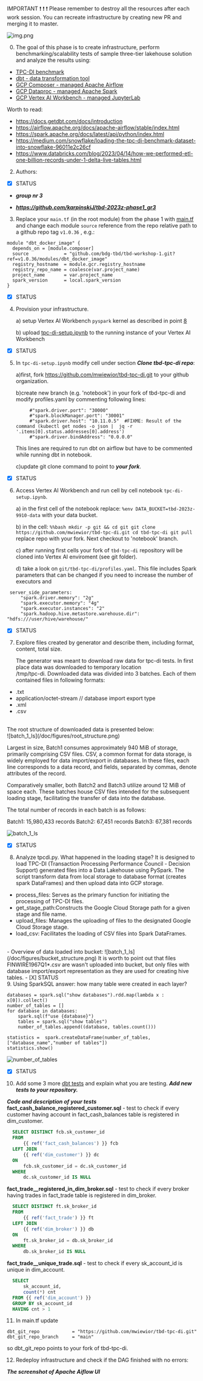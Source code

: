 IMPORTANT ❗ ❗ ❗ Please remember to destroy all the resources after each work session. You can recreate infrastructure by creating new PR and merging it to master.

![img.png](doc/figures/destroy.png)

0. The goal of this phase is to create infrastructure, perform benchmarking/scalability tests of sample three-tier lakehouse solution and analyze the results using:
* [TPC-DI benchmark](https://www.tpc.org/tpcdi/)
* [dbt - data transformation tool](https://www.getdbt.com/)
* [GCP Composer - managed Apache Airflow](https://cloud.google.com/composer?hl=pl)
* [GCP Dataproc - managed Apache Spark](https://spark.apache.org/)
* [GCP Vertex AI Workbench - managed JupyterLab](https://cloud.google.com/vertex-ai-notebooks?hl=pl)

Worth to read:
* https://docs.getdbt.com/docs/introduction
* https://airflow.apache.org/docs/apache-airflow/stable/index.html
* https://spark.apache.org/docs/latest/api/python/index.html
* https://medium.com/snowflake/loading-the-tpc-di-benchmark-dataset-into-snowflake-96011e2c26cf
* https://www.databricks.com/blog/2023/04/14/how-we-performed-etl-one-billion-records-under-1-delta-live-tables.html

2. Authors:
- [x] STATUS
- ***group nr 3***

-   ***https://github.com/karpinskiJ/tbd-2023z-phase1_gr3***

3. Replace your `main.tf` (in the root module) from the phase 1 with [main.tf](https://github.com/bdg-tbd/tbd-workshop-1/blob/v1.0.36/main.tf)
and change each module `source` reference from the repo relative path to a github repo tag `v1.0.36` , e.g.:
```hcl
module "dbt_docker_image" {
  depends_on = [module.composer]
  source             = "github.com/bdg-tbd/tbd-workshop-1.git?ref=v1.0.36/modules/dbt_docker_image"
  registry_hostname  = module.gcr.registry_hostname
  registry_repo_name = coalesce(var.project_name)
  project_name       = var.project_name
  spark_version      = local.spark_version
}
```
- [X] STATUS

4. Provision your infrastructure.

    a) setup Vertex AI Workbench `pyspark` kernel as described in point [8](https://github.com/bdg-tbd/tbd-workshop-1/tree/v1.0.32#project-setup) 

    b) upload [tpc-di-setup.ipynb](https://github.com/bdg-tbd/tbd-workshop-1/blob/v1.0.36/notebooks/tpc-di-setup.ipynb) to 
the running instance of your Vertex AI Workbench
- [X] STATUS
5. In `tpc-di-setup.ipynb` modify cell under section ***Clone tbd-tpc-di repo***:

   a)first, fork https://github.com/mwiewior/tbd-tpc-di.git to your github organization.

   b)create new branch (e.g. 'notebook') in your fork of tbd-tpc-di and modify profiles.yaml by commenting following lines:
   ```  
        #"spark.driver.port": "30000"
        #"spark.blockManager.port": "30001"
        #"spark.driver.host": "10.11.0.5"  #FIXME: Result of the command (kubectl get nodes -o json |  jq -r '.items[0].status.addresses[0].address')
        #"spark.driver.bindAddress": "0.0.0.0"
   ```
   This lines are required to run dbt on airflow but have to be commented while running dbt in notebook.

   c)update git clone command to point to ***your fork***.

- [X] STATUS


6. Access Vertex AI Workbench and run cell by cell notebook `tpc-di-setup.ipynb`.

    a) in the first cell of the notebook replace: `%env DATA_BUCKET=tbd-2023z-9910-data` with your data bucket.


   b) in the cell:
         ```%%bash
         mkdir -p git && cd git
         git clone https://github.com/mwiewior/tbd-tpc-di.git
         cd tbd-tpc-di
         git pull
         ```
      replace repo with your fork. Next checkout to 'notebook' branch.
   
    c) after running first cells your fork of `tbd-tpc-di` repository will be cloned into Vertex AI  enviroment (see git folder).

    d) take a look on `git/tbd-tpc-di/profiles.yaml`. This file includes Spark parameters that can be changed if you need to increase the number of executors and
  ```
   server_side_parameters:
       "spark.driver.memory": "2g"
       "spark.executor.memory": "4g"
       "spark.executor.instances": "2"
       "spark.hadoop.hive.metastore.warehouse.dir": "hdfs:///user/hive/warehouse/"
  ```
- [X] STATUS

7. Explore files created by generator and describe them, including format, content, total size.

   The generator was meant to download raw data for tpc-di tests. In first place data was downloaded to temporary location <br>
   /tmp/tpc-di. Downloaded data was divided into 3 batches. Each of them contained files in following formats: <br>
-   .txt 
-  application/octet-stream // database  import export type
- .xml 
- .csv 
<br>
The root structure of downloaded data is presented below: <br>
![batch_1_ls](/doc/figures/root_structure.png)

Largest in size, Batch1 consumes approximately 940 MiB of storage, primarily comprising CSV files. CSV, a common format for data storage, is widely employed for data import/export in databases. In these files, each line corresponds to a data record, and fields, separated by commas, denote attributes of the record.

Comparatively smaller, both Batch2 and Batch3 utilize around 12 MiB of space each. These batches house CSV files intended for the subsequent loading stage, facilitating the transfer of data into the database.

The total number of records in each batch is as follows:

Batch1: 15,980,433 records
Batch2: 67,451 records
Batch3: 67,381 records

![batch_1_ls](/doc/figures/batch_1_ls.png)

- [X] STATUS
8. Analyze tpcdi.py. What happened in the loading stage?
It is designed to load TPC-DI (Transaction Processing Performance Council - Decision Support) generated files into a Data Lakehouse using PySpark.
The script transform data from local storage to database format (creates spark DataFrames) and then upload data into
GCP storage.
- process_files: Serves as the primary function for initiating the processing of TPC-DI files.
- get_stage_path:Constructs the Google Cloud Storage path for a given stage and file name.
- upload_files: Manages the uploading of files to the designated Google Cloud Storage stage.
- load_csv: Facilitates the loading of CSV files into Spark DataFrames.
<br>
- Overview of data loaded into bucket:
![batch_1_ls](/doc/figures/bucket_structure.png)
It is worth to point out that files FINWIRE1967Q1*.csv are wasn't uploaded into bucket, but only files with 
database import/export representation as they are used for creating hive tables.
- [X] STATUS
<br>
9. Using SparkSQL answer: how many table were created in each layer?


```
databases = spark.sql("show databases").rdd.map(lambda x : x[0]).collect()
number_of_tables = []
for database in databases:
    spark.sql(f"use {database}")
    tables = spark.sql("show tables")
    number_of_tables.append((database, tables.count()))

statistics =  spark.createDataFrame(number_of_tables,["database_name","number of tables"])
statistics.show()
```
![number_of_tables](/doc/figures/number_of_tables.png)


- [X] STATUS
10. Add some 3 more [dbt tests](https://docs.getdbt.com/docs/build/tests) and explain what you are testing. ***Add new tests to your repository.***

   ***Code and description of your tests***  
  **fact_cash_balance_registered_customer.sql** - test to check if every customer having account in fact_cash_balances table is registered in dim_customer.
  ```sql
    SELECT DISTINCT fcb.sk_customer_id
    FROM 
        {{ ref('fact_cash_balances') }} fcb
    LEFT JOIN 
        {{ ref('dim_customer') }} dc
    ON 
        fcb.sk_customer_id = dc.sk_customer_id
    WHERE
        dc.sk_customer_id IS NULL
  ```
  
  **fact_trade__registered_in_dim_broker.sql** - test to check if every broker having trades in fact_trade table is registered in dim_broker.
      
  ```sql
    SELECT DISTINCT ft.sk_broker_id
    FROM 
        {{ ref('fact_trade') }} ft
    LEFT JOIN 
        {{ ref('dim_broker') }} db
    ON 
        ft.sk_broker_id = db.sk_broker_id
    WHERE
        db.sk_broker_id IS NULL
  ```

  **fact_trade__unique_trade.sql** - test to check if every sk_account_id is unique in dim_account.
 
  ```sql
    SELECT 
        sk_account_id, 
        count(*) cnt
    FROM {{ ref('dim_account') }} 
    GROUP BY sk_account_id
    HAVING cnt > 1
  ```

11. In main.tf update
   ```
   dbt_git_repo            = "https://github.com/mwiewior/tbd-tpc-di.git"
   dbt_git_repo_branch     = "main"
   ```
   so dbt_git_repo points to your fork of tbd-tpc-di. 

12. Redeploy infrastructure and check if the DAG finished with no errors:

***The screenshot of Apache Aiflow UI***
